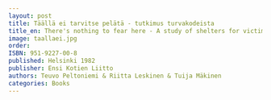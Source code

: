 ```yaml
---
layout: post
title: Täällä ei tarvitse pelätä - tutkimus turvakodeista
title_en: There's nothing to fear here - A study of shelters for victims of family violence in Finland
image: taallaei.jpg
order: 
ISBN: 951-9227-00-8
published: Helsinki 1982
publisher: Ensi Kotien Liitto
authors: Teuvo Peltoniemi & Riitta Leskinen & Tuija Mäkinen
categories: Books
---
```



